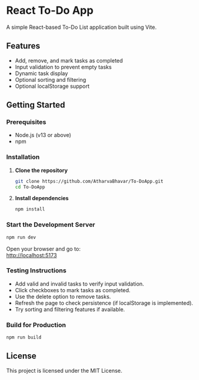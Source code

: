 # React To-Do App

A simple React-based To-Do List application built using Vite.

## Features

- Add, remove, and mark tasks as completed
- Input validation to prevent empty tasks
- Dynamic task display
- Optional sorting and filtering
- Optional localStorage support

## Getting Started

### Prerequisites

- Node.js (v13 or above)
- npm

### Installation

1. **Clone the repository**
    ```bash
    git clone https://github.com/AtharvaBhavar/To-DoApp.git
    cd To-DoApp
    ```

2. **Install dependencies**
    ```bash
    npm install
    ```

### Start the Development Server

```bash
npm run dev
```

Open your browser and go to:  
[http://localhost:5173](http://localhost:5173)

### Testing Instructions

- Add valid and invalid tasks to verify input validation.
- Click checkboxes to mark tasks as completed.
- Use the delete option to remove tasks.
- Refresh the page to check persistence (if localStorage is implemented).
- Try sorting and filtering features if available.

### Build for Production

```bash
npm run build
```

## License

This project is licensed under the MIT License.
